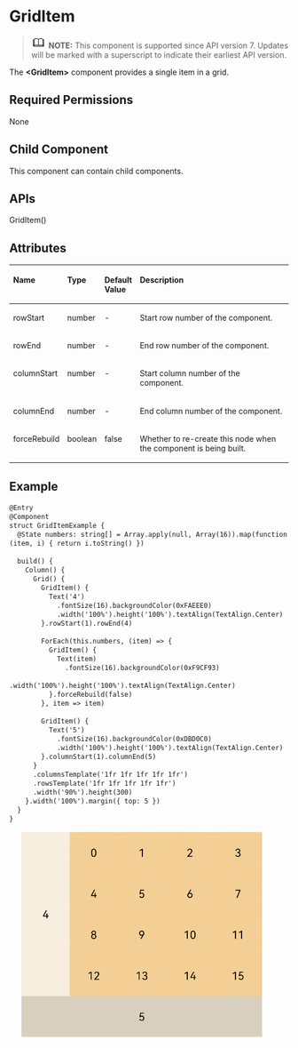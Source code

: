 # GridItem<a name="EN-US_TOPIC_0000001237715083"></a>

>![](../../public_sys-resources/icon-note.gif) **NOTE:** 
>This component is supported since API version 7. Updates will be marked with a superscript to indicate their earliest API version.

The  **<GridItem\>**  component provides a single item in a grid.

## Required Permissions<a name="section14336424193517"></a>

None

## Child Component<a name="section12191193463511"></a>

This component can contain child components.

## APIs<a name="section158081656113510"></a>

GridItem\(\)

## Attributes<a name="section4907201336"></a>

<a name="table1689mcpsimp"></a>
<table><thead align="left"><tr id="row1696mcpsimp"><th class="cellrowborder" valign="top" width="19.09%" id="mcps1.1.5.1.1"><p id="p1698mcpsimp"><a name="p1698mcpsimp"></a><a name="p1698mcpsimp"></a>Name</p>
</th>
<th class="cellrowborder" valign="top" width="11.600000000000001%" id="mcps1.1.5.1.2"><p id="p1700mcpsimp"><a name="p1700mcpsimp"></a><a name="p1700mcpsimp"></a>Type</p>
</th>
<th class="cellrowborder" valign="top" width="7.920000000000001%" id="mcps1.1.5.1.3"><p id="p1702mcpsimp"><a name="p1702mcpsimp"></a><a name="p1702mcpsimp"></a>Default Value</p>
</th>
<th class="cellrowborder" valign="top" width="61.39%" id="mcps1.1.5.1.4"><p id="p1704mcpsimp"><a name="p1704mcpsimp"></a><a name="p1704mcpsimp"></a>Description</p>
</th>
</tr>
</thead>
<tbody><tr id="row1705mcpsimp"><td class="cellrowborder" valign="top" width="19.09%" headers="mcps1.1.5.1.1 "><p id="p1707mcpsimp"><a name="p1707mcpsimp"></a><a name="p1707mcpsimp"></a>rowStart</p>
</td>
<td class="cellrowborder" valign="top" width="11.600000000000001%" headers="mcps1.1.5.1.2 "><p id="p1709mcpsimp"><a name="p1709mcpsimp"></a><a name="p1709mcpsimp"></a>number</p>
</td>
<td class="cellrowborder" valign="top" width="7.920000000000001%" headers="mcps1.1.5.1.3 "><p id="p1711mcpsimp"><a name="p1711mcpsimp"></a><a name="p1711mcpsimp"></a>-</p>
</td>
<td class="cellrowborder" valign="top" width="61.39%" headers="mcps1.1.5.1.4 "><p id="p1713mcpsimp"><a name="p1713mcpsimp"></a><a name="p1713mcpsimp"></a>Start row number of the component.</p>
</td>
</tr>
<tr id="row1714mcpsimp"><td class="cellrowborder" valign="top" width="19.09%" headers="mcps1.1.5.1.1 "><p id="p1716mcpsimp"><a name="p1716mcpsimp"></a><a name="p1716mcpsimp"></a>rowEnd</p>
</td>
<td class="cellrowborder" valign="top" width="11.600000000000001%" headers="mcps1.1.5.1.2 "><p id="p1718mcpsimp"><a name="p1718mcpsimp"></a><a name="p1718mcpsimp"></a>number</p>
</td>
<td class="cellrowborder" valign="top" width="7.920000000000001%" headers="mcps1.1.5.1.3 "><p id="p1720mcpsimp"><a name="p1720mcpsimp"></a><a name="p1720mcpsimp"></a>-</p>
</td>
<td class="cellrowborder" valign="top" width="61.39%" headers="mcps1.1.5.1.4 "><p id="p1722mcpsimp"><a name="p1722mcpsimp"></a><a name="p1722mcpsimp"></a>End row number of the component.</p>
</td>
</tr>
<tr id="row1723mcpsimp"><td class="cellrowborder" valign="top" width="19.09%" headers="mcps1.1.5.1.1 "><p id="p1725mcpsimp"><a name="p1725mcpsimp"></a><a name="p1725mcpsimp"></a>columnStart</p>
</td>
<td class="cellrowborder" valign="top" width="11.600000000000001%" headers="mcps1.1.5.1.2 "><p id="p1727mcpsimp"><a name="p1727mcpsimp"></a><a name="p1727mcpsimp"></a>number</p>
</td>
<td class="cellrowborder" valign="top" width="7.920000000000001%" headers="mcps1.1.5.1.3 "><p id="p1729mcpsimp"><a name="p1729mcpsimp"></a><a name="p1729mcpsimp"></a>-</p>
</td>
<td class="cellrowborder" valign="top" width="61.39%" headers="mcps1.1.5.1.4 "><p id="p1731mcpsimp"><a name="p1731mcpsimp"></a><a name="p1731mcpsimp"></a>Start column number of the component.</p>
</td>
</tr>
<tr id="row1732mcpsimp"><td class="cellrowborder" valign="top" width="19.09%" headers="mcps1.1.5.1.1 "><p id="p1734mcpsimp"><a name="p1734mcpsimp"></a><a name="p1734mcpsimp"></a>columnEnd</p>
</td>
<td class="cellrowborder" valign="top" width="11.600000000000001%" headers="mcps1.1.5.1.2 "><p id="p1736mcpsimp"><a name="p1736mcpsimp"></a><a name="p1736mcpsimp"></a>number</p>
</td>
<td class="cellrowborder" valign="top" width="7.920000000000001%" headers="mcps1.1.5.1.3 "><p id="p1738mcpsimp"><a name="p1738mcpsimp"></a><a name="p1738mcpsimp"></a>-</p>
</td>
<td class="cellrowborder" valign="top" width="61.39%" headers="mcps1.1.5.1.4 "><p id="p1740mcpsimp"><a name="p1740mcpsimp"></a><a name="p1740mcpsimp"></a>End column number of the component.</p>
</td>
</tr>
<tr id="row186131448193510"><td class="cellrowborder" valign="top" width="19.09%" headers="mcps1.1.5.1.1 "><p id="p206131748153520"><a name="p206131748153520"></a><a name="p206131748153520"></a>forceRebuild</p>
</td>
<td class="cellrowborder" valign="top" width="11.600000000000001%" headers="mcps1.1.5.1.2 "><p id="p1661314883516"><a name="p1661314883516"></a><a name="p1661314883516"></a>boolean</p>
</td>
<td class="cellrowborder" valign="top" width="7.920000000000001%" headers="mcps1.1.5.1.3 "><p id="p1161314833520"><a name="p1161314833520"></a><a name="p1161314833520"></a>false</p>
</td>
<td class="cellrowborder" valign="top" width="61.39%" headers="mcps1.1.5.1.4 "><p id="p1961317489352"><a name="p1961317489352"></a><a name="p1961317489352"></a>Whether to re-create this node when the component is being built.</p>
</td>
</tr>
</tbody>
</table>

## Example<a name="section8900105010439"></a>

```
@Entry
@Component
struct GridItemExample {
  @State numbers: string[] = Array.apply(null, Array(16)).map(function (item, i) { return i.toString() })

  build() {
    Column() {
      Grid() {
        GridItem() {
          Text('4')
            .fontSize(16).backgroundColor(0xFAEEE0)
            .width('100%').height('100%').textAlign(TextAlign.Center)
        }.rowStart(1).rowEnd(4)

        ForEach(this.numbers, (item) => {
          GridItem() {
            Text(item)
              .fontSize(16).backgroundColor(0xF9CF93)
              .width('100%').height('100%').textAlign(TextAlign.Center)
          }.forceRebuild(false)
        }, item => item)

        GridItem() {
          Text('5')
            .fontSize(16).backgroundColor(0xDBD0C0)
            .width('100%').height('100%').textAlign(TextAlign.Center)
        }.columnStart(1).columnEnd(5)
      }
      .columnsTemplate('1fr 1fr 1fr 1fr 1fr')
      .rowsTemplate('1fr 1fr 1fr 1fr 1fr')
      .width('90%').height(300)
    }.width('100%').margin({ top: 5 })
  }
}
```

![](figures/griditem.gif)

